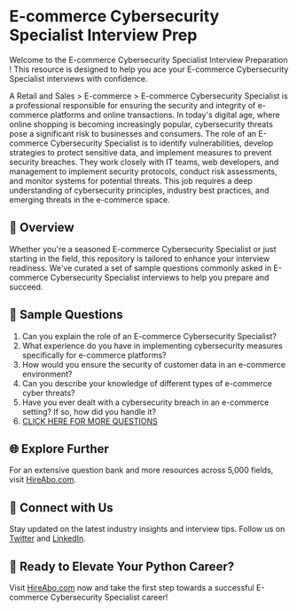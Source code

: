 # E-commerce Cybersecurity Specialist Interview Prep

Welcome to the E-commerce Cybersecurity Specialist Interview Preparation ! This resource is designed to help you ace your E-commerce Cybersecurity Specialist interviews with confidence.

A Retail and Sales > E-commerce > E-commerce Cybersecurity Specialist is a professional responsible for ensuring the security and integrity of e-commerce platforms and online transactions. In today's digital age, where online shopping is becoming increasingly popular, cybersecurity threats pose a significant risk to businesses and consumers. The role of an E-commerce Cybersecurity Specialist is to identify vulnerabilities, develop strategies to protect sensitive data, and implement measures to prevent security breaches. They work closely with IT teams, web developers, and management to implement security protocols, conduct risk assessments, and monitor systems for potential threats. This job requires a deep understanding of cybersecurity principles, industry best practices, and emerging threats in the e-commerce space.

## 🚀 Overview

Whether you're a seasoned E-commerce Cybersecurity Specialist or just starting in the field, this repository is tailored to enhance your interview readiness. We've curated a set of sample questions commonly asked in E-commerce Cybersecurity Specialist interviews to help you prepare and succeed.

## 📝 Sample Questions

1. Can you explain the role of an E-commerce Cybersecurity Specialist?
2. What experience do you have in implementing cybersecurity measures specifically for e-commerce platforms?
3. How would you ensure the security of customer data in an e-commerce environment?
4. Can you describe your knowledge of different types of e-commerce cyber threats?
5. Have you ever dealt with a cybersecurity breach in an e-commerce setting? If so, how did you handle it?
6. [CLICK HERE FOR MORE QUESTIONS](https://hireabo.com/job/22_2_34/Ecommerce%20Cybersecurity%20Specialist)

## 🌐 Explore Further

For an extensive question bank and more resources across 5,000 fields, visit [HireAbo.com](https://www.hireabo.com).

## 📱 Connect with Us

Stay updated on the latest industry insights and interview tips. Follow us on [Twitter](https://twitter.com/hireabo) and [LinkedIn](https://www.linkedin.com/in/hire-abo-3609972a8/).

## 🚀 Ready to Elevate Your Python Career?

Visit [HireAbo.com](https://www.hireabo.com) now and take the first step towards a successful E-commerce Cybersecurity Specialist career!